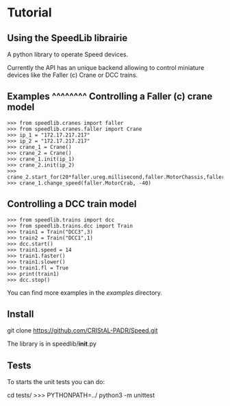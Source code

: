 Tutorial
========
 
Using the SpeedLib librairie
----------------------------
A python library to operate Speed devices.

Currently the API has an unique backend allowing to control miniature devices like the Faller (c) Crane or DCC trains. 

Examples
^^^^^^^^
Controlling a Faller (c) crane model
-------------------------------------

    >>> from speedlib.cranes import faller
    >>> from speedlib.cranes.faller import Crane
    >>> ip_1 = "172.17.217.217"
    >>> ip_2 = "172.17.217.217"
    >>> crane_1 = Crane()
    >>> crane_2 = Crane()
    >>> crane_1.init(ip_1)
    >>> crane_2.init(ip_2)
    >>> crane_2.start_for(20*faller.ureg.millisecond,faller.MotorChassis,faller.MotorDirectionForward)
    >>> crane_1.change_speed(faller.MotorCrab, -40)


Controlling a DCC train model
-----------------------------

    >>> from speedlib.trains import dcc
    >>> from speedlib.trains.dcc import Train
    >>> train1 = Train("DCC3",3)
    >>> train2 = Train("DCC1",1)
    >>> dcc.start()
    >>> train1.speed = 14
    >>> train1.faster()
    >>> train1.slower()
    >>> train1.fl = True 
    >>> print(train1)
    >>> dcc.stop()

You can find more examples in the *examples* directory.

Install
-------
git clone https://github.com/CRIStAL-PADR/Speed.git

The library is in speedlib/__init__.py

Tests
-----
To starts the unit tests you can do:

cd tests/
    >>> PYTHONPATH=../ python3 -m unittest
